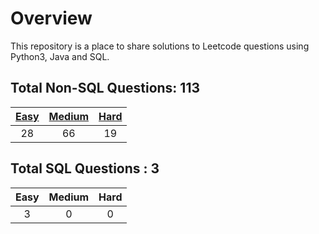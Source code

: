 # Overview

This repository is a place to share solutions to Leetcode questions using Python3, Java and SQL.


## Total Non-SQL Questions: 113

| [Easy](https://github.com/ezryn-zaharoff/leetcode-solutions/tree/master/01-easy) | [Medium](https://github.com/ezryn-zaharoff/leetcode-solutions/tree/master/02-medium) | [Hard](https://github.com/ezryn-zaharoff/leetcode-solutions/tree/master/03-hard) |
|:----:|:------:|:----:|
|  28  |   66   |  19  |


## Total SQL Questions : 3

| Easy | Medium | Hard |
|:----:|:------:|:----:|
|   3  |    0   |   0  |
